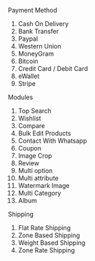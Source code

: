 Payment Method
1.	Cash On Delivery
2. Bank Transfer
3. Paypal
4. Western Union
5. MoneyGram
6. 	Bitcoin
7. Credit Card / Debit Card
8. eWallet
9. 	Stripe

Modules
1. Top Search
2. Wishlist
3. Compare
4. Bulk Edit Products
5. Contact With Whatsapp
6. Coupon
7. Image Crop
8. Review
9. Multi option	
10. Multi attribute
11. Watermark Image
12. Multi Category
13. Album

Shipping
1. Flat Rate Shipping
2. Zone Based Shipping
3. Weight Based Shipping
4. Zone Rate Shipping
